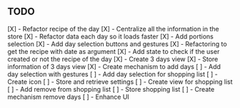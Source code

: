 ## TODO

[X] - Refactor recipe of the day
[X] - Centralize all the information in the store
[X] - Refactor data each day so it loads faster
[X] - Add portions selection
[X] - Add day selection buttons and gestures
[X] - Refactoring to get the recipe with date as argument
[X] - Add state to check if the user created or not the recipe of the day
[X] - Create 3 days view
[X] - Store information of 3 days view
[X] - Create mechanism to add days
[ ] - Add day selection with gestures
[ ] - Add day selection for shopping list
[ ] - Create icon
[ ] - Store and retrieve settings
[ ] - Create view for shopping list
[ ] - Add remove from shopping list
[ ] - Store shopping list
[ ] - Create mechanism remove days
[ ] - Enhance UI
